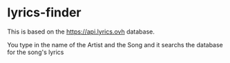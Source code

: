 # lyrics-finder
This is based on the https://api.lyrics.ovh database.

You type in the name of the Artist and the Song and it searchs the database for the song's lyrics
